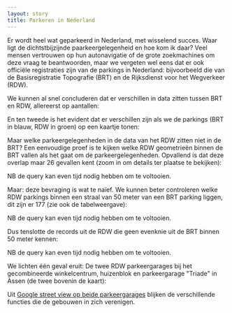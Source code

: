```yaml
---
layout: story
title: Parkeren in Nederland
---
```


<!-- regex voor het vervangen van de blank nodes:
find: _:(.+[0-9])\s<
replace with: <http://data.labs.pdok.nl/dataset/rdw-parkeren/id/\1> <

Toegevoegd aan dataset:
```sparql
prefix wgs84: <http://www.w3.org/2003/01/geo/wgs84_pos#>
prefix geo: <http://www.opengis.net/ont/geosparql#>
insert {
    graph <http://data.labs.pdok.nl/dataset/rdw-parkeren> {
		    ?s a <http://linkedgeodata.org/ontology/Parking> ;
    	      geo:asWKT ?wktPoint .
	}
}

where { 
    graph <http://data.labs.pdok.nl/dataset/rdw-parkeren> {
		    ?s a <http://www.w3.org/2003/01/geo/wgs84_pos#SpatialThing> ;
       	  	wgs84:long ?long ;
     		    wgs84:lat ?lat .
        bind(strdt(concat("POINT(", ?long, " ", ?lat, ")"), geo:asWKT) as ?wktPoint)
    }
}
```
-->

Er wordt heel wat geparkeerd in Nederland, met wisselend succes. Waar ligt de dichtstbijzijnde paarkeergelegenheid en hoe kom ik daar? Veel mensen vertrouwen op hun autonavigatie of de grote zoekmachines om deze vraag te beantwoorden, maar we vergeten wel eens dat er ook officiële registraties zijn van de parkings in Nederland: bijvoorbeeld die van de Basisregistratie Topografie (BRT) en de Rijksdienst voor het Wegverkeer (RDW).

We kunnen al snel concluderen dat er verschillen in data zitten tussen BRT en RDW, allereerst op aantallen:

<div data-query
     data-query-endpoint="https://data.pdok.nl/sparql"
     data-query-sparql="parking_aantal.rq">
</div>

En ten tweede is het evident dat er verschillen zijn als we de parkings (BRT in blauw, RDW in groen) op een kaartje tonen:

<div data-query
     data-query-endpoint="https://data.pdok.nl/sparql"
     data-query-sparql="parkeren.rq"
     data-query-output="leaflet">
</div>

Maar welke parkeergelegenheden in de data van het RDW zitten niet in de BRT? Een eenvoudige proef is te kijken welke RDW geometrieën binnen de BRT vallen als het gaat om de parkeergelegenheden. Opvallend is dat deze overlap maar 26 gevallen kent (zoom in om details ter plaatse te bekijken):

NB de query kan even tijd nodig hebben om te voltooien.
<div data-query
     data-query-endpoint="https://data.pdok.nl/sparql"
     data-query-sparql="rdw_parkings_binnen_brt.rq"
     data-query-output="leaflet">
</div>

Maar: deze bevraging is wat te naïef. We kunnen beter controleren welke RDW parkings binnen een straal van 50 meter van een BRT parking liggen, dit zijn er 177 (zie ook de tabelweergave):

NB de query kan even tijd nodig hebben om te voltooien.
<div data-query
     data-query-endpoint="https://data.pdok.nl/sparql"
     data-query-sparql="rdw_parkings_binnen_straal_brt.rq"
     data-query-output="leaflet">
</div>

Dus tenslotte de records uit de RDW die geen evenknie uit de BRT binnen 50 meter kennen:

NB de query kan even tijd nodig hebben om te voltooien.
<div data-query
     data-query-endpoint="https://data.pdok.nl/sparql"
     data-query-sparql="parking_rdw_niet_in_brt.rq"
     data-query-output="leaflet">
</div>

We lichten één geval eruit:
De twee RDW parkeergarages bij het gecombineerde winkelcentrum, huizenblok en parkeergarage "Triade" in Assen (de twee bovenin de kaart):

<div data-query
     data-query-endpoint="https://data.pdok.nl/sparql"
     data-query-sparql="parking_rdw_niet_in_brt_triade.rq"
     data-query-output="leaflet">
</div>

Uit [Google street view op beide parkeergarages](https://www.google.nl/maps/@52.9980688,6.5592577,3a,50.4y,129.37h,87.78t/data=!3m9!1e1!3m7!1sV9qjDtswsB2u2w7rmlU2dQ!2e0!7i13312!8i6656!9m2!1b1!2i37) blijken de verschillende functies die de gebouwen in zich verenigen.
